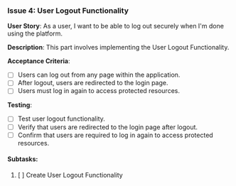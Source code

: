 ### **Issue 4: User Logout Functionality**

**User Story**: As a user, I want to be able to log out securely when I'm done using the platform.

**Description**: This part involves implementing the User Logout Functionality.

**Acceptance Criteria**:

- [ ] Users can log out from any page within the application.
- [ ] After logout, users are redirected to the login page.
- [ ] Users must log in again to access protected resources.

**Testing**:

- [ ] Test user logout functionality.
- [ ] Verify that users are redirected to the login page after logout.
- [ ] Confirm that users are required to log in again to access protected resources.

#### Subtasks:

1. [ ] Create User Logout Functionality
